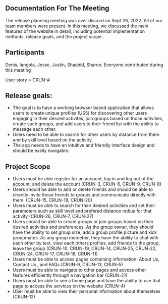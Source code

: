 ## Documentation For The Meeting
The release planning meeting was over discord on Sept 29, 2022. All of our team members were present. In this meeting, we discussed the main features of the website in detail, including potential implementation methods, release goals, and the project scope .
## Participants 
Denis, Iangola, Jesse, Justin, Shaahid, Sharon. Everyone contributed during this meeting

User story = CRUN-#

## Release goals:
* The goal is to have a working browser based application that allows users to create unique profiles (US5) for discovering other users engaging in their desired activites, join groups based on those activities, create such groups, and add users to their friend list with the ability to message each other. 
* Users need to be able to search for other users by distance from them and by skill level based on the activity. 
* The app needs to have an intuitive and friendly interface design and should be easily navigable.

## Project Scope
* Users must be able register for an account, log in and log out of the account, and delete the account (CRUN-3, CRUN-6, CRUN-9, CRUN-8)
* Users should be able to add or delete friends and should be able to directly invite those friends to groups and communicate directly with them. 
(CRUN-15, CRUN-18, CRUN-20)
* Users must be able to search for their desired activities and set their parameters such as skill level and prefered distance radius for that activity 
(CRUN-26, CRUN-7, CRUN-27)
* Users should be able to create groups or join groups based on their desired activities and preferences. As the group owner, they should have the ability to set group size, add a group profile picture and kick groupmates. As any group memeber, they have the ability to chat with each other by text, view each others profiles, add friends to the group, leave the group (CRUN-10, CRUN-19, CRUN-14, CRUN-25, CRUN-22, CRUN-24, CRUN-17, CRUN-18, CRUN-11)
* Users must be able to access pages containing information: About Us, Contact Us , and FAQs (CRUN-9, CRUN-13, CRUN-5) 
* Users must be able to navigate to other pages and access other features efficiently through a navigation bar (CRUN-21)
* Users must be able to see a home page and have the ability to use that page to access the services on the website (CRUN-4) 
* USer must be able to view their personal information about themselves (CRUN-12)
